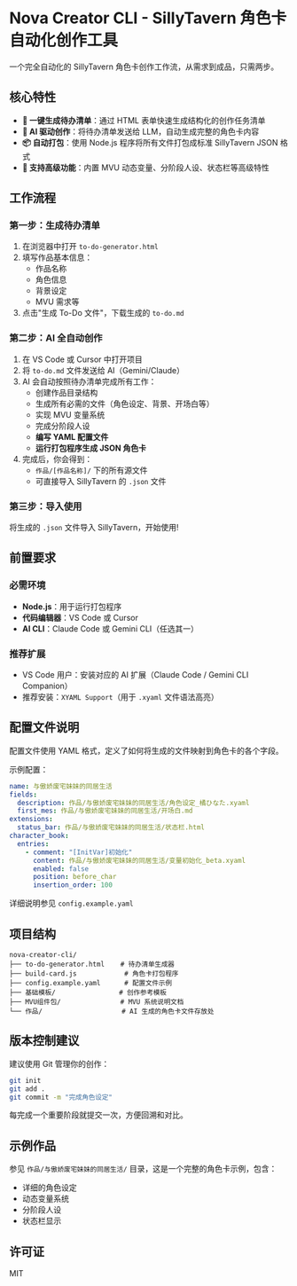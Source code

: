 # Nova Creator CLI - SillyTavern 角色卡自动化创作工具

一个完全自动化的 SillyTavern 角色卡创作工作流，从需求到成品，只需两步。

## 核心特性

- **📝 一键生成待办清单**：通过 HTML 表单快速生成结构化的创作任务清单
- **🤖 AI 驱动创作**：将待办清单发送给 LLM，自动生成完整的角色卡内容
- **📦 自动打包**：使用 Node.js 程序将所有文件打包成标准 SillyTavern JSON 格式
- **🎯 支持高级功能**：内置 MVU 动态变量、分阶段人设、状态栏等高级特性

## 工作流程

### 第一步：生成待办清单

1. 在浏览器中打开 `to-do-generator.html`
2. 填写作品基本信息：
   - 作品名称
   - 角色信息
   - 背景设定
   - MVU 需求等
3. 点击"生成 To-Do 文件"，下载生成的 `to-do.md`

### 第二步：AI 全自动创作

1. 在 VS Code 或 Cursor 中打开项目
2. 将 `to-do.md` 文件发送给 AI（Gemini/Claude）
3. AI 会自动按照待办清单完成所有工作：
   - 创建作品目录结构
   - 生成所有必需的文件（角色设定、背景、开场白等）
   - 实现 MVU 变量系统
   - 完成分阶段人设
   - **编写 YAML 配置文件**
   - **运行打包程序生成 JSON 角色卡**
4. 完成后，你会得到：
   - `作品/[作品名称]/` 下的所有源文件
   - 可直接导入 SillyTavern 的 `.json` 文件

### 第三步：导入使用

将生成的 `.json` 文件导入 SillyTavern，开始使用!

## 前置要求

### 必需环境

- **Node.js**：用于运行打包程序
- **代码编辑器**：VS Code 或 Cursor
- **AI CLI**：Claude Code 或 Gemini CLI（任选其一）

### 推荐扩展

- VS Code 用户：安装对应的 AI 扩展（Claude Code / Gemini CLI Companion）
- 推荐安装：`XYAML Support`（用于 `.xyaml` 文件语法高亮）

## 配置文件说明

配置文件使用 YAML 格式，定义了如何将生成的文件映射到角色卡的各个字段。

示例配置：

```yaml
name: 与傲娇废宅妹妹的同居生活
fields:
  description: 作品/与傲娇废宅妹妹的同居生活/角色设定_橘ひなた.xyaml
  first_mes: 作品/与傲娇废宅妹妹的同居生活/开场白.md
extensions:
  status_bar: 作品/与傲娇废宅妹妹的同居生活/状态栏.html
character_book:
  entries:
    - comment: "[InitVar]初始化"
      content: 作品/与傲娇废宅妹妹的同居生活/变量初始化_beta.xyaml
      enabled: false
      position: before_char
      insertion_order: 100
```

详细说明参见 `config.example.yaml`

## 项目结构

```
nova-creator-cli/
├── to-do-generator.html    # 待办清单生成器
├── build-card.js            # 角色卡打包程序
├── config.example.yaml      # 配置文件示例
├── 基础模板/                # 创作参考模板
├── MVU组件包/               # MVU 系统说明文档
└── 作品/                    # AI 生成的角色卡文件存放处
```

## 版本控制建议

建议使用 Git 管理你的创作：

```bash
git init
git add .
git commit -m "完成角色设定"
```

每完成一个重要阶段就提交一次，方便回溯和对比。

## 示例作品

参见 `作品/与傲娇废宅妹妹的同居生活/` 目录，这是一个完整的角色卡示例，包含：
- 详细的角色设定
- 动态变量系统
- 分阶段人设
- 状态栏显示

## 许可证

MIT